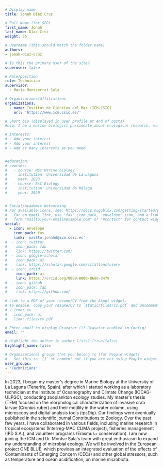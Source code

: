 ```yaml
---
# Display name
title: Jonah Díaz Cruz

# Full Name (for SEO)
first_name: Jonah
last_name: Díaz-Cruz
weight: 55

# Username (this should match the folder name)
authors:
- jonah-diaz-cruz

# Is this the primary user of the site?
superuser: false

# Role/position
role: Technician
supervisor: 
  - Maria Montserrat Sala

# Organizations/Affiliations
organizations:
  - name: Institut de Ciències del Mar (ICM-CSIC)
    url: 'https://www.icm.csic.es/'

# Short bio (displayed in user profile at end of posts)
#bio: I am a marine biologist passionate about ecological research, with a special focus on microbial-level studies

# interests:
# - Add your interest
# - Add your interest
# - Add as many interests as you need


#education:
# courses:
#   - course: MSc Marine biology
#     institution: Universidad de La Laguna
#     year: 2023
#   - course: BsC Biology
#     institution: Universidad de Málaga
#     year: 2020


# Social/Academic Networking
# For available icons, see: https://docs.hugoblox.com/getting-started/page-builder/#icons
#   For an email link, use "fas" icon pack, "envelope" icon, and a link in the
#   form "mailto:your-email@example.com" or "#contact" for contact widget.
social:
  - icon: envelope
    icon_pack: fas
    link: 'mailto:jonahd@icm.csic.es'
#  - icon: twitter
#    icon_pack: fab
#    link: https://twitter.com/
#  - icon: google-scholar
#    icon_pack: ai
#    link: https://scholar.google.com/citations?user=
#  - icon: orcid
     icon_pack: ai
     link: https://orcid.org/0009-0000-8680-0479
#  - icon: github
#    icon_pack: fab
#    link: https://github.com/
    
# Link to a PDF of your resume/CV from the About widget.
# To enable, copy your resume/CV to `static/files/cv.pdf` and uncomment the lines below.
# - icon: cv
#   icon_pack: ai
#   link: files/cv.pdf

# Enter email to display Gravatar (if Gravatar enabled in Config)
email: ''

# Highlight the author in author lists? (true/false)
highlight_name: false

# Organizational groups that you belong to (for People widget)
#   Set this to `[]` or comment out if you are not using People widget.
user_groups:
- 'Technicians'
---
```

In 2023, I began my master's degree in Marine Biology at the University of La Laguna (Tenerife, Spain), after which I started working as a laboratory technician at the Institute of Oceanography and Climate Change (IOCAG-ULPGC), conducting zooplankton ecology studies. My master's thesis (TFM) focused on the morphological characterization of invasive crab larvae (Cronius ruber) and their motility in the water column, using microscopy and digital analysis tools (tpsDig). Our findings were eventually published in the scientific journal Contributions to Zoology. Over the past few years, I have collaborated in various fields, including marine research in tropical ecosystems (Interreg-MAC CLIMA project), fisheries management (IPD S.A.), and volunteer programs (Erasmus+ conservation).
I am now joining the ICM and Dr. Montse Sala's team with great enthusiasm to expand my understanding of microbial ecology. We will be involved in the European project ONE BLUE, which provides an integrated evaluation of the effects of Contaminants of Emerging Concern (CECs) and other global stressors, such as temperature and ocean acidification, on marine microbiota.